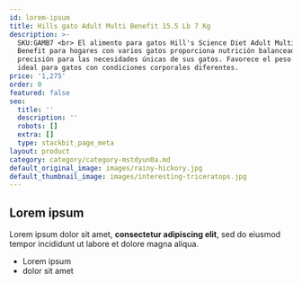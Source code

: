 ```yaml
---
id: lorem-ipsum
title: Hills gato Adult Multi Benefit 15.5 Lb 7 Kg
description: >-
  SKU:GAMB7 <br> El alimento para gatos Hill's Science Diet Adult Multiple
  Benefit para hogares con varios gatos proporciona nutrición balanceada con
  precisión para las necesidades únicas de sus gatos. Favorece el peso corporal
  ideal para gatos con condiciones corporales diferentes.
price: '1,275'
order: 0
featured: false
seo:
  title: ''
  description: ''
  robots: []
  extra: []
  type: stackbit_page_meta
layout: product
category: category/category-mstdyun0a.md
default_original_image: images/rainy-hickory.jpg
default_thumbnail_image: images/interesting-triceratops.jpg
---
```

## Lorem ipsum

Lorem ipsum dolor sit amet, **consectetur adipiscing elit**, sed do eiusmod tempor incididunt ut labore et dolore magna aliqua.

- Lorem ipsum
- dolor sit amet
